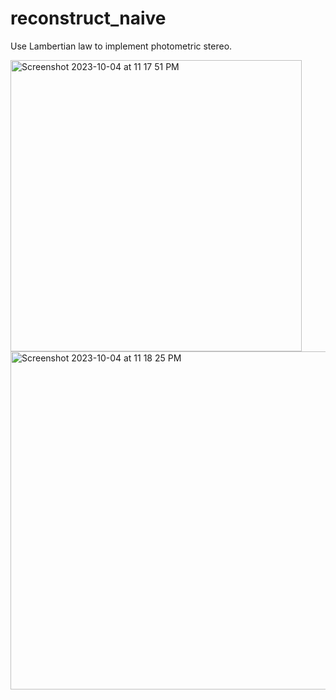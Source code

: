 # reconstruct_naive

Use Lambertian law to implement photometric stereo.


<img width="466" alt="Screenshot 2023-10-04 at 11 17 51 PM" src="https://github.com/ruiqiw1/reconstruct_naive/assets/63528873/9e9d2e36-9d42-48a2-8c92-55cae66c31d6">
<img width="541" alt="Screenshot 2023-10-04 at 11 18 25 PM" src="https://github.com/ruiqiw1/reconstruct_naive/assets/63528873/b6604dc1-3310-47d2-ad62-ea8bb67f08a9">
